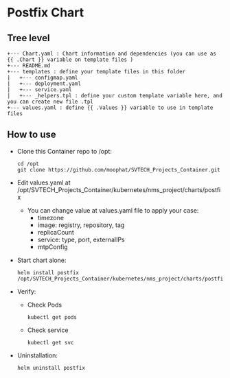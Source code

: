 # Postfix Chart

## Tree level

```
+--- Chart.yaml : Chart information and dependencies (you can use as {{ .Chart }} variable on template files )
+--- README.md
+--- templates : define your template files in this folder
|   +--- configmap.yaml
|   +--- deployment.yaml
|   +--- service.yaml
|   +--- _helpers.tpl : define your custom template variable here, and you can create new file .tpl
+--- values.yaml : define {{ .Values }} variable to use in template files
```

## How to use

- Clone this Container repo to /opt:
    ```
    cd /opt
    git clone https://github.com/moophat/SVTECH_Projects_Container.git

- Edit values.yaml at /opt/SVTECH_Projects_Container/kubernetes/nms_project/charts/postfix
    - You can change value at values.yaml file to apply your case:
        - timezone
        - image: registry, repository, tag
        - replicaCount
        - service: type, port, externalIPs
        - mtpConfig
- Start chart alone:
    ```
    helm install postfix /opt/SVTECH_Projects_Container/kubernetes/nms_project/charts/postfix
    ```

- Verify:
    - Check Pods
        ```
        kubectl get pods
        ```
    - Check service
        ```
        kubectl get svc
        ```

- Uninstallation:
    ```
    helm uninstall postfix
    ```

